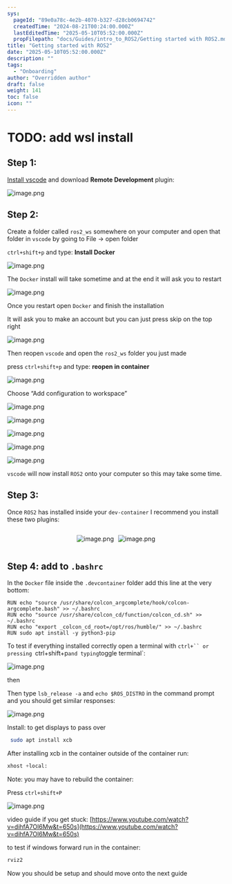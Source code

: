 ```yaml
---
sys:
  pageId: "89e0a78c-4e2b-4070-b327-d28cb0694742"
  createdTime: "2024-08-21T00:24:00.000Z"
  lastEditedTime: "2025-05-10T05:52:00.000Z"
  propFilepath: "docs/Guides/intro_to_ROS2/Getting started with ROS2.md"
title: "Getting started with ROS2"
date: "2025-05-10T05:52:00.000Z"
description: ""
tags:
  - "Onboarding"
author: "Overridden author"
draft: false
weight: 141
toc: false
icon: ""
---
```


# TODO: add wsl install

## Step 1:

[Install vscode](https://code.visualstudio.com/download) and download **Remote Development** plugin:

![image.png](https://prod-files-secure.s3.us-west-2.amazonaws.com/d518164a-d88e-44d1-a4ee-3adb3bd8bce0/efb52993-1881-4a40-b95e-6f020334f022/image.png?X-Amz-Algorithm=AWS4-HMAC-SHA256&X-Amz-Content-Sha256=UNSIGNED-PAYLOAD&X-Amz-Credential=ASIAZI2LB466TS5DLFGW%2F20250517%2Fus-west-2%2Fs3%2Faws4_request&X-Amz-Date=20250517T200836Z&X-Amz-Expires=3600&X-Amz-Security-Token=IQoJb3JpZ2luX2VjEKz%2F%2F%2F%2F%2F%2F%2F%2F%2F%2FwEaCXVzLXdlc3QtMiJGMEQCIAxzizXVu24HfX1qNcsIBXWteIB6%2BbeYmguHnkiGu%2FtHAiBFSS4SuOnO2Y7e3JqIaU2cItnQbOHSsodOK7bkD5bCpyr%2FAwhlEAAaDDYzNzQyMzE4MzgwNSIMTUOLGQMZ%2BKTKQUzYKtwDnHw8Adsb6D8OLKxUPARoLgV8tMFAc5p%2BitZhGXsttWsH6RNObV7hBMe9ztRERHqvJU92PbPMA4vTCEIXsjhjFfBWKl2So4z7KsExuP0tF98yUa8QqZFHrfQjPDjvF2UZkqhGZvE2ooIfVwxWq4CgitnHM0NoI%2F4G3McIZYAigyrzJ59rmxTCF%2F%2FP7Y1X0a9foNRwmR7tR3ViJRPmCjc%2FMJpBfMBL%2FmqOOhOyS0UZ%2FT0497Kz7Fj%2FT7uij1iBRdgfFKPPBZlYJF3jX5lLC%2FvuDgfAwLYZxvY1z128Odk41Dz2IYAxRvy5tKUD8YR7P6bY29ZCFnWfyz%2BWGwExOzBqlO%2BqDUflqa0ScPSB3p5a7df%2FJhKT35CLQMNgVO10DOUPJYSc94VZ2jA%2BMvLNSnOgXou76QXEu5uVuff9Zt%2BQLjQJL7ItMQSU8vCs4omYsIJCg03r4W31bDxEWjlcGGQdFbimECfTl4%2FxV6zBWHrnqXNmAT40ZqkD87F5o3UOdnq1MkjyTce63a%2B1ONASe1a6NNlQQNCVCT3%2BHqYOuG5DffhrxpgdpEfvO4e3OonnM1UcSKCfcDCGyK2PnUk%2BtmPjCCj8l1DgWGeZrZjRMZqheCcayTXLl1Hb8%2B3fztgwkcyjwQY6pgH10nGvBPlqmt0FjCVZcNqp8eyjRyKMNst88XV2b6RsAVIlS3coVAJcGmsW0MyuHZZ%2B1H4I5DxxRWFrN19z6G8CYl%2FKGl%2FdY%2B%2FE56o1rvH1OxNISwpTjIaxPK0fZOnFgT1MtnE%2BXFoef3YG8yPkqB7dNpIxjByUt4pQkoYa6yn5TknWqgR8wAcp4K76ViSpidDjIePRKVMIosmSCCrQn5JleDLbXbYe&X-Amz-Signature=e156ac6b5ba09ed8ff689ac9c906b7f839541138e3d77ce32efa4f2098ead97c&X-Amz-SignedHeaders=host&x-id=GetObject)

## Step 2:

Create a folder called `ros2_ws` somewhere on your computer and open that folder in `vscode` by going to File → open folder 

`ctrl+shift+p` and type: **Install Docker**

![image.png](https://prod-files-secure.s3.us-west-2.amazonaws.com/d518164a-d88e-44d1-a4ee-3adb3bd8bce0/2269dc0e-1cd5-47ff-bceb-c04ad9b2eab0/image.png?X-Amz-Algorithm=AWS4-HMAC-SHA256&X-Amz-Content-Sha256=UNSIGNED-PAYLOAD&X-Amz-Credential=ASIAZI2LB466TS5DLFGW%2F20250517%2Fus-west-2%2Fs3%2Faws4_request&X-Amz-Date=20250517T200836Z&X-Amz-Expires=3600&X-Amz-Security-Token=IQoJb3JpZ2luX2VjEKz%2F%2F%2F%2F%2F%2F%2F%2F%2F%2FwEaCXVzLXdlc3QtMiJGMEQCIAxzizXVu24HfX1qNcsIBXWteIB6%2BbeYmguHnkiGu%2FtHAiBFSS4SuOnO2Y7e3JqIaU2cItnQbOHSsodOK7bkD5bCpyr%2FAwhlEAAaDDYzNzQyMzE4MzgwNSIMTUOLGQMZ%2BKTKQUzYKtwDnHw8Adsb6D8OLKxUPARoLgV8tMFAc5p%2BitZhGXsttWsH6RNObV7hBMe9ztRERHqvJU92PbPMA4vTCEIXsjhjFfBWKl2So4z7KsExuP0tF98yUa8QqZFHrfQjPDjvF2UZkqhGZvE2ooIfVwxWq4CgitnHM0NoI%2F4G3McIZYAigyrzJ59rmxTCF%2F%2FP7Y1X0a9foNRwmR7tR3ViJRPmCjc%2FMJpBfMBL%2FmqOOhOyS0UZ%2FT0497Kz7Fj%2FT7uij1iBRdgfFKPPBZlYJF3jX5lLC%2FvuDgfAwLYZxvY1z128Odk41Dz2IYAxRvy5tKUD8YR7P6bY29ZCFnWfyz%2BWGwExOzBqlO%2BqDUflqa0ScPSB3p5a7df%2FJhKT35CLQMNgVO10DOUPJYSc94VZ2jA%2BMvLNSnOgXou76QXEu5uVuff9Zt%2BQLjQJL7ItMQSU8vCs4omYsIJCg03r4W31bDxEWjlcGGQdFbimECfTl4%2FxV6zBWHrnqXNmAT40ZqkD87F5o3UOdnq1MkjyTce63a%2B1ONASe1a6NNlQQNCVCT3%2BHqYOuG5DffhrxpgdpEfvO4e3OonnM1UcSKCfcDCGyK2PnUk%2BtmPjCCj8l1DgWGeZrZjRMZqheCcayTXLl1Hb8%2B3fztgwkcyjwQY6pgH10nGvBPlqmt0FjCVZcNqp8eyjRyKMNst88XV2b6RsAVIlS3coVAJcGmsW0MyuHZZ%2B1H4I5DxxRWFrN19z6G8CYl%2FKGl%2FdY%2B%2FE56o1rvH1OxNISwpTjIaxPK0fZOnFgT1MtnE%2BXFoef3YG8yPkqB7dNpIxjByUt4pQkoYa6yn5TknWqgR8wAcp4K76ViSpidDjIePRKVMIosmSCCrQn5JleDLbXbYe&X-Amz-Signature=3f7bd6d97efc5356aabf603fda26e92fe7ed1e25a7ead270a8d106f104b7d5fd&X-Amz-SignedHeaders=host&x-id=GetObject)

The `Docker` install will take sometime and at the end it will ask you to restart

![image.png](https://prod-files-secure.s3.us-west-2.amazonaws.com/d518164a-d88e-44d1-a4ee-3adb3bd8bce0/ed233f78-be33-4b1f-b89c-9c346c0e961e/image.png?X-Amz-Algorithm=AWS4-HMAC-SHA256&X-Amz-Content-Sha256=UNSIGNED-PAYLOAD&X-Amz-Credential=ASIAZI2LB466TS5DLFGW%2F20250517%2Fus-west-2%2Fs3%2Faws4_request&X-Amz-Date=20250517T200836Z&X-Amz-Expires=3600&X-Amz-Security-Token=IQoJb3JpZ2luX2VjEKz%2F%2F%2F%2F%2F%2F%2F%2F%2F%2FwEaCXVzLXdlc3QtMiJGMEQCIAxzizXVu24HfX1qNcsIBXWteIB6%2BbeYmguHnkiGu%2FtHAiBFSS4SuOnO2Y7e3JqIaU2cItnQbOHSsodOK7bkD5bCpyr%2FAwhlEAAaDDYzNzQyMzE4MzgwNSIMTUOLGQMZ%2BKTKQUzYKtwDnHw8Adsb6D8OLKxUPARoLgV8tMFAc5p%2BitZhGXsttWsH6RNObV7hBMe9ztRERHqvJU92PbPMA4vTCEIXsjhjFfBWKl2So4z7KsExuP0tF98yUa8QqZFHrfQjPDjvF2UZkqhGZvE2ooIfVwxWq4CgitnHM0NoI%2F4G3McIZYAigyrzJ59rmxTCF%2F%2FP7Y1X0a9foNRwmR7tR3ViJRPmCjc%2FMJpBfMBL%2FmqOOhOyS0UZ%2FT0497Kz7Fj%2FT7uij1iBRdgfFKPPBZlYJF3jX5lLC%2FvuDgfAwLYZxvY1z128Odk41Dz2IYAxRvy5tKUD8YR7P6bY29ZCFnWfyz%2BWGwExOzBqlO%2BqDUflqa0ScPSB3p5a7df%2FJhKT35CLQMNgVO10DOUPJYSc94VZ2jA%2BMvLNSnOgXou76QXEu5uVuff9Zt%2BQLjQJL7ItMQSU8vCs4omYsIJCg03r4W31bDxEWjlcGGQdFbimECfTl4%2FxV6zBWHrnqXNmAT40ZqkD87F5o3UOdnq1MkjyTce63a%2B1ONASe1a6NNlQQNCVCT3%2BHqYOuG5DffhrxpgdpEfvO4e3OonnM1UcSKCfcDCGyK2PnUk%2BtmPjCCj8l1DgWGeZrZjRMZqheCcayTXLl1Hb8%2B3fztgwkcyjwQY6pgH10nGvBPlqmt0FjCVZcNqp8eyjRyKMNst88XV2b6RsAVIlS3coVAJcGmsW0MyuHZZ%2B1H4I5DxxRWFrN19z6G8CYl%2FKGl%2FdY%2B%2FE56o1rvH1OxNISwpTjIaxPK0fZOnFgT1MtnE%2BXFoef3YG8yPkqB7dNpIxjByUt4pQkoYa6yn5TknWqgR8wAcp4K76ViSpidDjIePRKVMIosmSCCrQn5JleDLbXbYe&X-Amz-Signature=b71f37d648196cf9b8b1324adbc8e9680c7c1538178f44d33bb0d859634a18f1&X-Amz-SignedHeaders=host&x-id=GetObject)

Once you restart open `Docker` and finish the installation

It will ask you to make an account but you can just press skip on the top right

![image.png](https://prod-files-secure.s3.us-west-2.amazonaws.com/d518164a-d88e-44d1-a4ee-3adb3bd8bce0/21010ad9-1659-4fd9-9f59-9932a09b2a3d/image.png?X-Amz-Algorithm=AWS4-HMAC-SHA256&X-Amz-Content-Sha256=UNSIGNED-PAYLOAD&X-Amz-Credential=ASIAZI2LB466TS5DLFGW%2F20250517%2Fus-west-2%2Fs3%2Faws4_request&X-Amz-Date=20250517T200836Z&X-Amz-Expires=3600&X-Amz-Security-Token=IQoJb3JpZ2luX2VjEKz%2F%2F%2F%2F%2F%2F%2F%2F%2F%2FwEaCXVzLXdlc3QtMiJGMEQCIAxzizXVu24HfX1qNcsIBXWteIB6%2BbeYmguHnkiGu%2FtHAiBFSS4SuOnO2Y7e3JqIaU2cItnQbOHSsodOK7bkD5bCpyr%2FAwhlEAAaDDYzNzQyMzE4MzgwNSIMTUOLGQMZ%2BKTKQUzYKtwDnHw8Adsb6D8OLKxUPARoLgV8tMFAc5p%2BitZhGXsttWsH6RNObV7hBMe9ztRERHqvJU92PbPMA4vTCEIXsjhjFfBWKl2So4z7KsExuP0tF98yUa8QqZFHrfQjPDjvF2UZkqhGZvE2ooIfVwxWq4CgitnHM0NoI%2F4G3McIZYAigyrzJ59rmxTCF%2F%2FP7Y1X0a9foNRwmR7tR3ViJRPmCjc%2FMJpBfMBL%2FmqOOhOyS0UZ%2FT0497Kz7Fj%2FT7uij1iBRdgfFKPPBZlYJF3jX5lLC%2FvuDgfAwLYZxvY1z128Odk41Dz2IYAxRvy5tKUD8YR7P6bY29ZCFnWfyz%2BWGwExOzBqlO%2BqDUflqa0ScPSB3p5a7df%2FJhKT35CLQMNgVO10DOUPJYSc94VZ2jA%2BMvLNSnOgXou76QXEu5uVuff9Zt%2BQLjQJL7ItMQSU8vCs4omYsIJCg03r4W31bDxEWjlcGGQdFbimECfTl4%2FxV6zBWHrnqXNmAT40ZqkD87F5o3UOdnq1MkjyTce63a%2B1ONASe1a6NNlQQNCVCT3%2BHqYOuG5DffhrxpgdpEfvO4e3OonnM1UcSKCfcDCGyK2PnUk%2BtmPjCCj8l1DgWGeZrZjRMZqheCcayTXLl1Hb8%2B3fztgwkcyjwQY6pgH10nGvBPlqmt0FjCVZcNqp8eyjRyKMNst88XV2b6RsAVIlS3coVAJcGmsW0MyuHZZ%2B1H4I5DxxRWFrN19z6G8CYl%2FKGl%2FdY%2B%2FE56o1rvH1OxNISwpTjIaxPK0fZOnFgT1MtnE%2BXFoef3YG8yPkqB7dNpIxjByUt4pQkoYa6yn5TknWqgR8wAcp4K76ViSpidDjIePRKVMIosmSCCrQn5JleDLbXbYe&X-Amz-Signature=85c9092691b16ed86ee756565c2a86548fccc8de12ad4eae9324cd7f05b486d5&X-Amz-SignedHeaders=host&x-id=GetObject)

Then reopen `vscode` and open the `ros2_ws` folder you just made

press `ctrl+shift+p` and type: **reopen in container**

![image.png](https://prod-files-secure.s3.us-west-2.amazonaws.com/d518164a-d88e-44d1-a4ee-3adb3bd8bce0/4e93b8c2-41ad-488c-8095-c74205196118/image.png?X-Amz-Algorithm=AWS4-HMAC-SHA256&X-Amz-Content-Sha256=UNSIGNED-PAYLOAD&X-Amz-Credential=ASIAZI2LB466TS5DLFGW%2F20250517%2Fus-west-2%2Fs3%2Faws4_request&X-Amz-Date=20250517T200836Z&X-Amz-Expires=3600&X-Amz-Security-Token=IQoJb3JpZ2luX2VjEKz%2F%2F%2F%2F%2F%2F%2F%2F%2F%2FwEaCXVzLXdlc3QtMiJGMEQCIAxzizXVu24HfX1qNcsIBXWteIB6%2BbeYmguHnkiGu%2FtHAiBFSS4SuOnO2Y7e3JqIaU2cItnQbOHSsodOK7bkD5bCpyr%2FAwhlEAAaDDYzNzQyMzE4MzgwNSIMTUOLGQMZ%2BKTKQUzYKtwDnHw8Adsb6D8OLKxUPARoLgV8tMFAc5p%2BitZhGXsttWsH6RNObV7hBMe9ztRERHqvJU92PbPMA4vTCEIXsjhjFfBWKl2So4z7KsExuP0tF98yUa8QqZFHrfQjPDjvF2UZkqhGZvE2ooIfVwxWq4CgitnHM0NoI%2F4G3McIZYAigyrzJ59rmxTCF%2F%2FP7Y1X0a9foNRwmR7tR3ViJRPmCjc%2FMJpBfMBL%2FmqOOhOyS0UZ%2FT0497Kz7Fj%2FT7uij1iBRdgfFKPPBZlYJF3jX5lLC%2FvuDgfAwLYZxvY1z128Odk41Dz2IYAxRvy5tKUD8YR7P6bY29ZCFnWfyz%2BWGwExOzBqlO%2BqDUflqa0ScPSB3p5a7df%2FJhKT35CLQMNgVO10DOUPJYSc94VZ2jA%2BMvLNSnOgXou76QXEu5uVuff9Zt%2BQLjQJL7ItMQSU8vCs4omYsIJCg03r4W31bDxEWjlcGGQdFbimECfTl4%2FxV6zBWHrnqXNmAT40ZqkD87F5o3UOdnq1MkjyTce63a%2B1ONASe1a6NNlQQNCVCT3%2BHqYOuG5DffhrxpgdpEfvO4e3OonnM1UcSKCfcDCGyK2PnUk%2BtmPjCCj8l1DgWGeZrZjRMZqheCcayTXLl1Hb8%2B3fztgwkcyjwQY6pgH10nGvBPlqmt0FjCVZcNqp8eyjRyKMNst88XV2b6RsAVIlS3coVAJcGmsW0MyuHZZ%2B1H4I5DxxRWFrN19z6G8CYl%2FKGl%2FdY%2B%2FE56o1rvH1OxNISwpTjIaxPK0fZOnFgT1MtnE%2BXFoef3YG8yPkqB7dNpIxjByUt4pQkoYa6yn5TknWqgR8wAcp4K76ViSpidDjIePRKVMIosmSCCrQn5JleDLbXbYe&X-Amz-Signature=38d38e352f456c55e00cc5b34a8ac0d22bade94f0fd1048571f56bce5910f3ca&X-Amz-SignedHeaders=host&x-id=GetObject)

Choose “Add configuration to workspace”

![image.png](https://prod-files-secure.s3.us-west-2.amazonaws.com/d518164a-d88e-44d1-a4ee-3adb3bd8bce0/9560b282-5060-4989-ba37-97e7b2c22476/image.png?X-Amz-Algorithm=AWS4-HMAC-SHA256&X-Amz-Content-Sha256=UNSIGNED-PAYLOAD&X-Amz-Credential=ASIAZI2LB466TS5DLFGW%2F20250517%2Fus-west-2%2Fs3%2Faws4_request&X-Amz-Date=20250517T200836Z&X-Amz-Expires=3600&X-Amz-Security-Token=IQoJb3JpZ2luX2VjEKz%2F%2F%2F%2F%2F%2F%2F%2F%2F%2FwEaCXVzLXdlc3QtMiJGMEQCIAxzizXVu24HfX1qNcsIBXWteIB6%2BbeYmguHnkiGu%2FtHAiBFSS4SuOnO2Y7e3JqIaU2cItnQbOHSsodOK7bkD5bCpyr%2FAwhlEAAaDDYzNzQyMzE4MzgwNSIMTUOLGQMZ%2BKTKQUzYKtwDnHw8Adsb6D8OLKxUPARoLgV8tMFAc5p%2BitZhGXsttWsH6RNObV7hBMe9ztRERHqvJU92PbPMA4vTCEIXsjhjFfBWKl2So4z7KsExuP0tF98yUa8QqZFHrfQjPDjvF2UZkqhGZvE2ooIfVwxWq4CgitnHM0NoI%2F4G3McIZYAigyrzJ59rmxTCF%2F%2FP7Y1X0a9foNRwmR7tR3ViJRPmCjc%2FMJpBfMBL%2FmqOOhOyS0UZ%2FT0497Kz7Fj%2FT7uij1iBRdgfFKPPBZlYJF3jX5lLC%2FvuDgfAwLYZxvY1z128Odk41Dz2IYAxRvy5tKUD8YR7P6bY29ZCFnWfyz%2BWGwExOzBqlO%2BqDUflqa0ScPSB3p5a7df%2FJhKT35CLQMNgVO10DOUPJYSc94VZ2jA%2BMvLNSnOgXou76QXEu5uVuff9Zt%2BQLjQJL7ItMQSU8vCs4omYsIJCg03r4W31bDxEWjlcGGQdFbimECfTl4%2FxV6zBWHrnqXNmAT40ZqkD87F5o3UOdnq1MkjyTce63a%2B1ONASe1a6NNlQQNCVCT3%2BHqYOuG5DffhrxpgdpEfvO4e3OonnM1UcSKCfcDCGyK2PnUk%2BtmPjCCj8l1DgWGeZrZjRMZqheCcayTXLl1Hb8%2B3fztgwkcyjwQY6pgH10nGvBPlqmt0FjCVZcNqp8eyjRyKMNst88XV2b6RsAVIlS3coVAJcGmsW0MyuHZZ%2B1H4I5DxxRWFrN19z6G8CYl%2FKGl%2FdY%2B%2FE56o1rvH1OxNISwpTjIaxPK0fZOnFgT1MtnE%2BXFoef3YG8yPkqB7dNpIxjByUt4pQkoYa6yn5TknWqgR8wAcp4K76ViSpidDjIePRKVMIosmSCCrQn5JleDLbXbYe&X-Amz-Signature=095cf42442f21d93db869bb4d7e440ae0edf636faef4ae521f8db2d6a374afc0&X-Amz-SignedHeaders=host&x-id=GetObject)

![image.png](https://prod-files-secure.s3.us-west-2.amazonaws.com/d518164a-d88e-44d1-a4ee-3adb3bd8bce0/2ee63f81-886b-48e8-a553-dc6e5eac99e4/image.png?X-Amz-Algorithm=AWS4-HMAC-SHA256&X-Amz-Content-Sha256=UNSIGNED-PAYLOAD&X-Amz-Credential=ASIAZI2LB466TS5DLFGW%2F20250517%2Fus-west-2%2Fs3%2Faws4_request&X-Amz-Date=20250517T200836Z&X-Amz-Expires=3600&X-Amz-Security-Token=IQoJb3JpZ2luX2VjEKz%2F%2F%2F%2F%2F%2F%2F%2F%2F%2FwEaCXVzLXdlc3QtMiJGMEQCIAxzizXVu24HfX1qNcsIBXWteIB6%2BbeYmguHnkiGu%2FtHAiBFSS4SuOnO2Y7e3JqIaU2cItnQbOHSsodOK7bkD5bCpyr%2FAwhlEAAaDDYzNzQyMzE4MzgwNSIMTUOLGQMZ%2BKTKQUzYKtwDnHw8Adsb6D8OLKxUPARoLgV8tMFAc5p%2BitZhGXsttWsH6RNObV7hBMe9ztRERHqvJU92PbPMA4vTCEIXsjhjFfBWKl2So4z7KsExuP0tF98yUa8QqZFHrfQjPDjvF2UZkqhGZvE2ooIfVwxWq4CgitnHM0NoI%2F4G3McIZYAigyrzJ59rmxTCF%2F%2FP7Y1X0a9foNRwmR7tR3ViJRPmCjc%2FMJpBfMBL%2FmqOOhOyS0UZ%2FT0497Kz7Fj%2FT7uij1iBRdgfFKPPBZlYJF3jX5lLC%2FvuDgfAwLYZxvY1z128Odk41Dz2IYAxRvy5tKUD8YR7P6bY29ZCFnWfyz%2BWGwExOzBqlO%2BqDUflqa0ScPSB3p5a7df%2FJhKT35CLQMNgVO10DOUPJYSc94VZ2jA%2BMvLNSnOgXou76QXEu5uVuff9Zt%2BQLjQJL7ItMQSU8vCs4omYsIJCg03r4W31bDxEWjlcGGQdFbimECfTl4%2FxV6zBWHrnqXNmAT40ZqkD87F5o3UOdnq1MkjyTce63a%2B1ONASe1a6NNlQQNCVCT3%2BHqYOuG5DffhrxpgdpEfvO4e3OonnM1UcSKCfcDCGyK2PnUk%2BtmPjCCj8l1DgWGeZrZjRMZqheCcayTXLl1Hb8%2B3fztgwkcyjwQY6pgH10nGvBPlqmt0FjCVZcNqp8eyjRyKMNst88XV2b6RsAVIlS3coVAJcGmsW0MyuHZZ%2B1H4I5DxxRWFrN19z6G8CYl%2FKGl%2FdY%2B%2FE56o1rvH1OxNISwpTjIaxPK0fZOnFgT1MtnE%2BXFoef3YG8yPkqB7dNpIxjByUt4pQkoYa6yn5TknWqgR8wAcp4K76ViSpidDjIePRKVMIosmSCCrQn5JleDLbXbYe&X-Amz-Signature=d4f0e4646d07a17c81cf0865c7ea8e07443505e9d12d274d9240fb2eed6e0ef3&X-Amz-SignedHeaders=host&x-id=GetObject)

![image.png](https://prod-files-secure.s3.us-west-2.amazonaws.com/d518164a-d88e-44d1-a4ee-3adb3bd8bce0/ae1580b2-b048-407e-aed9-b584224a7a04/image.png?X-Amz-Algorithm=AWS4-HMAC-SHA256&X-Amz-Content-Sha256=UNSIGNED-PAYLOAD&X-Amz-Credential=ASIAZI2LB466TS5DLFGW%2F20250517%2Fus-west-2%2Fs3%2Faws4_request&X-Amz-Date=20250517T200836Z&X-Amz-Expires=3600&X-Amz-Security-Token=IQoJb3JpZ2luX2VjEKz%2F%2F%2F%2F%2F%2F%2F%2F%2F%2FwEaCXVzLXdlc3QtMiJGMEQCIAxzizXVu24HfX1qNcsIBXWteIB6%2BbeYmguHnkiGu%2FtHAiBFSS4SuOnO2Y7e3JqIaU2cItnQbOHSsodOK7bkD5bCpyr%2FAwhlEAAaDDYzNzQyMzE4MzgwNSIMTUOLGQMZ%2BKTKQUzYKtwDnHw8Adsb6D8OLKxUPARoLgV8tMFAc5p%2BitZhGXsttWsH6RNObV7hBMe9ztRERHqvJU92PbPMA4vTCEIXsjhjFfBWKl2So4z7KsExuP0tF98yUa8QqZFHrfQjPDjvF2UZkqhGZvE2ooIfVwxWq4CgitnHM0NoI%2F4G3McIZYAigyrzJ59rmxTCF%2F%2FP7Y1X0a9foNRwmR7tR3ViJRPmCjc%2FMJpBfMBL%2FmqOOhOyS0UZ%2FT0497Kz7Fj%2FT7uij1iBRdgfFKPPBZlYJF3jX5lLC%2FvuDgfAwLYZxvY1z128Odk41Dz2IYAxRvy5tKUD8YR7P6bY29ZCFnWfyz%2BWGwExOzBqlO%2BqDUflqa0ScPSB3p5a7df%2FJhKT35CLQMNgVO10DOUPJYSc94VZ2jA%2BMvLNSnOgXou76QXEu5uVuff9Zt%2BQLjQJL7ItMQSU8vCs4omYsIJCg03r4W31bDxEWjlcGGQdFbimECfTl4%2FxV6zBWHrnqXNmAT40ZqkD87F5o3UOdnq1MkjyTce63a%2B1ONASe1a6NNlQQNCVCT3%2BHqYOuG5DffhrxpgdpEfvO4e3OonnM1UcSKCfcDCGyK2PnUk%2BtmPjCCj8l1DgWGeZrZjRMZqheCcayTXLl1Hb8%2B3fztgwkcyjwQY6pgH10nGvBPlqmt0FjCVZcNqp8eyjRyKMNst88XV2b6RsAVIlS3coVAJcGmsW0MyuHZZ%2B1H4I5DxxRWFrN19z6G8CYl%2FKGl%2FdY%2B%2FE56o1rvH1OxNISwpTjIaxPK0fZOnFgT1MtnE%2BXFoef3YG8yPkqB7dNpIxjByUt4pQkoYa6yn5TknWqgR8wAcp4K76ViSpidDjIePRKVMIosmSCCrQn5JleDLbXbYe&X-Amz-Signature=04e227518aa4fb414007947868ed45c06fffa2c46bb449b77ce69b489f7a8f4d&X-Amz-SignedHeaders=host&x-id=GetObject)

![image.png](https://prod-files-secure.s3.us-west-2.amazonaws.com/d518164a-d88e-44d1-a4ee-3adb3bd8bce0/53255b28-f75e-430f-b9e3-c0ac8577e42b/image.png?X-Amz-Algorithm=AWS4-HMAC-SHA256&X-Amz-Content-Sha256=UNSIGNED-PAYLOAD&X-Amz-Credential=ASIAZI2LB466TS5DLFGW%2F20250517%2Fus-west-2%2Fs3%2Faws4_request&X-Amz-Date=20250517T200836Z&X-Amz-Expires=3600&X-Amz-Security-Token=IQoJb3JpZ2luX2VjEKz%2F%2F%2F%2F%2F%2F%2F%2F%2F%2FwEaCXVzLXdlc3QtMiJGMEQCIAxzizXVu24HfX1qNcsIBXWteIB6%2BbeYmguHnkiGu%2FtHAiBFSS4SuOnO2Y7e3JqIaU2cItnQbOHSsodOK7bkD5bCpyr%2FAwhlEAAaDDYzNzQyMzE4MzgwNSIMTUOLGQMZ%2BKTKQUzYKtwDnHw8Adsb6D8OLKxUPARoLgV8tMFAc5p%2BitZhGXsttWsH6RNObV7hBMe9ztRERHqvJU92PbPMA4vTCEIXsjhjFfBWKl2So4z7KsExuP0tF98yUa8QqZFHrfQjPDjvF2UZkqhGZvE2ooIfVwxWq4CgitnHM0NoI%2F4G3McIZYAigyrzJ59rmxTCF%2F%2FP7Y1X0a9foNRwmR7tR3ViJRPmCjc%2FMJpBfMBL%2FmqOOhOyS0UZ%2FT0497Kz7Fj%2FT7uij1iBRdgfFKPPBZlYJF3jX5lLC%2FvuDgfAwLYZxvY1z128Odk41Dz2IYAxRvy5tKUD8YR7P6bY29ZCFnWfyz%2BWGwExOzBqlO%2BqDUflqa0ScPSB3p5a7df%2FJhKT35CLQMNgVO10DOUPJYSc94VZ2jA%2BMvLNSnOgXou76QXEu5uVuff9Zt%2BQLjQJL7ItMQSU8vCs4omYsIJCg03r4W31bDxEWjlcGGQdFbimECfTl4%2FxV6zBWHrnqXNmAT40ZqkD87F5o3UOdnq1MkjyTce63a%2B1ONASe1a6NNlQQNCVCT3%2BHqYOuG5DffhrxpgdpEfvO4e3OonnM1UcSKCfcDCGyK2PnUk%2BtmPjCCj8l1DgWGeZrZjRMZqheCcayTXLl1Hb8%2B3fztgwkcyjwQY6pgH10nGvBPlqmt0FjCVZcNqp8eyjRyKMNst88XV2b6RsAVIlS3coVAJcGmsW0MyuHZZ%2B1H4I5DxxRWFrN19z6G8CYl%2FKGl%2FdY%2B%2FE56o1rvH1OxNISwpTjIaxPK0fZOnFgT1MtnE%2BXFoef3YG8yPkqB7dNpIxjByUt4pQkoYa6yn5TknWqgR8wAcp4K76ViSpidDjIePRKVMIosmSCCrQn5JleDLbXbYe&X-Amz-Signature=b04e1863f9bb248e759514b6395876488cebb8e36d7a17c73bf10f2d0335bf1c&X-Amz-SignedHeaders=host&x-id=GetObject)

![image.png](https://prod-files-secure.s3.us-west-2.amazonaws.com/d518164a-d88e-44d1-a4ee-3adb3bd8bce0/7c562767-5af9-4ffb-97d1-327bcdf4ee00/image.png?X-Amz-Algorithm=AWS4-HMAC-SHA256&X-Amz-Content-Sha256=UNSIGNED-PAYLOAD&X-Amz-Credential=ASIAZI2LB466TS5DLFGW%2F20250517%2Fus-west-2%2Fs3%2Faws4_request&X-Amz-Date=20250517T200836Z&X-Amz-Expires=3600&X-Amz-Security-Token=IQoJb3JpZ2luX2VjEKz%2F%2F%2F%2F%2F%2F%2F%2F%2F%2FwEaCXVzLXdlc3QtMiJGMEQCIAxzizXVu24HfX1qNcsIBXWteIB6%2BbeYmguHnkiGu%2FtHAiBFSS4SuOnO2Y7e3JqIaU2cItnQbOHSsodOK7bkD5bCpyr%2FAwhlEAAaDDYzNzQyMzE4MzgwNSIMTUOLGQMZ%2BKTKQUzYKtwDnHw8Adsb6D8OLKxUPARoLgV8tMFAc5p%2BitZhGXsttWsH6RNObV7hBMe9ztRERHqvJU92PbPMA4vTCEIXsjhjFfBWKl2So4z7KsExuP0tF98yUa8QqZFHrfQjPDjvF2UZkqhGZvE2ooIfVwxWq4CgitnHM0NoI%2F4G3McIZYAigyrzJ59rmxTCF%2F%2FP7Y1X0a9foNRwmR7tR3ViJRPmCjc%2FMJpBfMBL%2FmqOOhOyS0UZ%2FT0497Kz7Fj%2FT7uij1iBRdgfFKPPBZlYJF3jX5lLC%2FvuDgfAwLYZxvY1z128Odk41Dz2IYAxRvy5tKUD8YR7P6bY29ZCFnWfyz%2BWGwExOzBqlO%2BqDUflqa0ScPSB3p5a7df%2FJhKT35CLQMNgVO10DOUPJYSc94VZ2jA%2BMvLNSnOgXou76QXEu5uVuff9Zt%2BQLjQJL7ItMQSU8vCs4omYsIJCg03r4W31bDxEWjlcGGQdFbimECfTl4%2FxV6zBWHrnqXNmAT40ZqkD87F5o3UOdnq1MkjyTce63a%2B1ONASe1a6NNlQQNCVCT3%2BHqYOuG5DffhrxpgdpEfvO4e3OonnM1UcSKCfcDCGyK2PnUk%2BtmPjCCj8l1DgWGeZrZjRMZqheCcayTXLl1Hb8%2B3fztgwkcyjwQY6pgH10nGvBPlqmt0FjCVZcNqp8eyjRyKMNst88XV2b6RsAVIlS3coVAJcGmsW0MyuHZZ%2B1H4I5DxxRWFrN19z6G8CYl%2FKGl%2FdY%2B%2FE56o1rvH1OxNISwpTjIaxPK0fZOnFgT1MtnE%2BXFoef3YG8yPkqB7dNpIxjByUt4pQkoYa6yn5TknWqgR8wAcp4K76ViSpidDjIePRKVMIosmSCCrQn5JleDLbXbYe&X-Amz-Signature=d8f41cc893d5b7cf5bc5c91d1e705a66ec5f1eb5d12aaa1c9ab897f5a2953b14&X-Amz-SignedHeaders=host&x-id=GetObject)

`vscode` will now install `ROS2` onto your computer so this may take some time.

## Step 3:

Once `ROS2` has installed inside your `dev-container` I recommend you install these two plugins:

<div style="display: flex;flex-direction: row; column-gap:10px; max-width: 630px;justify-content: center;">
<div>

![image.png](https://prod-files-secure.s3.us-west-2.amazonaws.com/d518164a-d88e-44d1-a4ee-3adb3bd8bce0/3fc3d550-5a54-4ba1-ba6b-faa01cdb7369/image.png?X-Amz-Algorithm=AWS4-HMAC-SHA256&X-Amz-Content-Sha256=UNSIGNED-PAYLOAD&X-Amz-Credential=ASIAZI2LB466VQMBYTTO%2F20250517%2Fus-west-2%2Fs3%2Faws4_request&X-Amz-Date=20250517T200838Z&X-Amz-Expires=3600&X-Amz-Security-Token=IQoJb3JpZ2luX2VjEKz%2F%2F%2F%2F%2F%2F%2F%2F%2F%2FwEaCXVzLXdlc3QtMiJHMEUCIF0rrRLOcw0pv0y2AVTL2ym%2BFfZZdwsSUfWRrMwpTo%2F2AiEA9cUT8ZSH7ZkB5RyEVO3nqNO7wDe6pvekx1jMHlWp%2BSYq%2FwMIZRAAGgw2Mzc0MjMxODM4MDUiDBA8RezM9q3b%2F210TSrcA9nqcxtymiIxSVce0oTBjyTWKjVKIap1XwJmF2JFXi1pIZRtC7IeIkTHcXyqNJqQmv1T23bB9vfe7KQx%2F48VJwkOJKeydlO%2FO%2Fs1XMWad9KobarUcCuaRdHHn4YBZZUF279JtrPU3eOTzCyaTVrcUPR8nhb7rXVoFRvIKihZ009OdnOEcSZJMlVnnJHAzGNlQqxjOppFv%2BghrJkxBKStIchy2DcOov2PLMAVMIRYhmQ4JlW4wOymjDnut9OX2sK000UTWn4mDSURN3Egv%2Fs8%2Ba06%2FqFMWUblXlbr45Qq69NYIrmj5%2FW6b4BJpjk1gtUB5c33ExFG2mEb6M%2B0egd29BSdCcHj3igDs3IfmAsQuwbPUUzY6XBEyDxw9CHX8p14K4%2BmuNRys5EaMZOQMYPZyIvb0lpjpFaZcfrG5aNhOIjSWF4SAnSKPVzUSWlsemfBeTqvAxTagnTKGgu%2FirTjM%2BW2zvO9ojCIlZKST%2BYiQHvNORKT36Jgyz8hMjbMHx7WPNo7NwQQ2KDvMc1PpbnwVEJKPxjXqt10DDJi9XH85bbnvgg74VOFrG16S0TSmIt3gNowKq5rESOm1nGmEFpRagDS8DYhL1zlMfm%2B%2Fv1L%2BYWEqJEVIkOpJ3zISZLBMJHLo8EGOqUBgCOXLIA4c85seZovaauyeSMANJ2I997H8yz54ncAwGtUqI%2Bwft6Rjgpuy4xz%2Bnw4ausKZ2mKpsD6hQmXiLG9ExnYjj%2BjVitrgpkfUEFXKeiDMxhH3OdKtJCpE5DO4oXU6Yi2%2BITMUtkist3MlNgAj%2BZ1dlj14kF%2F6O6NFsX9hFQmUM%2BBXziK1icxLAi2As732KUZrkc2psLLXX04EmXPD%2FoaIwv%2B&X-Amz-Signature=ed16d73e4451bd34d2aab5a464cf234916c18b091cab05fdb1a0b0dea16d94ad&X-Amz-SignedHeaders=host&x-id=GetObject)

</div>
<div>

![image.png](https://prod-files-secure.s3.us-west-2.amazonaws.com/d518164a-d88e-44d1-a4ee-3adb3bd8bce0/d994cc66-13c2-4093-a5a3-f84cf4601a82/image.png?X-Amz-Algorithm=AWS4-HMAC-SHA256&X-Amz-Content-Sha256=UNSIGNED-PAYLOAD&X-Amz-Credential=ASIAZI2LB466XVCX3C3U%2F20250517%2Fus-west-2%2Fs3%2Faws4_request&X-Amz-Date=20250517T200839Z&X-Amz-Expires=3600&X-Amz-Security-Token=IQoJb3JpZ2luX2VjEKz%2F%2F%2F%2F%2F%2F%2F%2F%2F%2FwEaCXVzLXdlc3QtMiJGMEQCIHo1lMLV%2FweHoLHNB5XVcKjtV%2FT80kfwfspkvqftV3ibAiAoMZlUvCif2tKTSQnWbFJLYvH9YD8Q8mcfqv471FDhGyr%2FAwhlEAAaDDYzNzQyMzE4MzgwNSIMg%2FArdFHNCAfiPqvYKtwDvzPnqXZI9cny61oxYE6%2Bi5wiQGLxSfjn3ZIrW6zuYYG5gSNIhwXDzSqQqQbOl2vqTedhqgLHYHrwG1oxAPRND6sMBCSlO8egbCRvjsdrXytovFsnAm3yy75ukoWLS9WEA86%2Fw5hMLqIOGaRnU4Zhsw501OwieW4RcSq2rUi9xBSrqKHWb%2FmrW%2BZMgvWN4%2F1a9bBqxqM2anQNTSq0joM1B8Hb2sqaHhkwr%2Fr7vcIVqnDk7iFXAgTa5xXjIpRCepn4%2BuONTe9GxlZYMqDIml%2BDeorSWUhSI0kA42K6%2BDOOwp0%2FTvO3q1DgizNwKQiREBDcwo7wQyLWRImHUFNgMhAoExyDF3MzhHsf0m7d2De53e2nfNCIAa4R71%2BvMg0vrk9avUhD73IoViw5H0YEi09RPaG9mX%2FySMFpDJMJo7In2IQkrhOtFHz2IWiQ0OA2%2BPbcFwNdeuXMROMtDxT2u5IINr5We56DDdZ%2BCMD%2BI9FSQDJklPWT6CKCbnyAcRV6t8r7BUjNfuc6c5srlICCuS7yqgSm6YpS%2BQ4I8gNRZWRLmDUvwaJT6JFQd7Zthhn1R5WHKphAb5kJzP2IOzMLNhDxxfkytj0LA644mZgTYU6RBElK1PrH4%2F1Y%2FUeeVZww48ujwQY6pgHArPRlxv9vGHouSqPPX3Qs91F%2Fymf%2F50B1Anw2KoxnXrZ8aUibrDwp9VT1Qf0AbUIlJb7JJ5%2FtGVItuJXmRvJiCz0rxejWzpV8z22BTFbn1WUha3nU1OyO8zax5O2yX7DdklliTe1F3CAqdNWVQKH462xcug%2BtxF9w8ijjqHGN2GDAnB%2FJwlhQWDFF%2FUiSHBbv77cIJ5aC61%2FyKydZVVM4uy4h7g3m&X-Amz-Signature=9b87e94df719c8986ffe7ba118616d2f0ed82e242eed2c34f74103109e3696e0&X-Amz-SignedHeaders=host&x-id=GetObject)

</div>
</div>

## Step 4: add to `.bashrc`

In the `Docker` file inside the `.devcontainer` folder add this line at the very bottom: 

```docker
RUN echo "source /usr/share/colcon_argcomplete/hook/colcon-argcomplete.bash" >> ~/.bashrc
RUN echo "source /usr/share/colcon_cd/function/colcon_cd.sh" >> ~/.bashrc
RUN echo "export _colcon_cd_root=/opt/ros/humble/" >> ~/.bashrc
RUN sudo apt install -y python3-pip 
```

To test if everything installed correctly open a terminal with `ctrl+`` or pressing `ctrl+shift+p` and typing `toggle terminal`:

![image.png](https://prod-files-secure.s3.us-west-2.amazonaws.com/d518164a-d88e-44d1-a4ee-3adb3bd8bce0/6a4943d8-b04e-4c02-9a58-775f3384d1a5/image.png?X-Amz-Algorithm=AWS4-HMAC-SHA256&X-Amz-Content-Sha256=UNSIGNED-PAYLOAD&X-Amz-Credential=ASIAZI2LB466TS5DLFGW%2F20250517%2Fus-west-2%2Fs3%2Faws4_request&X-Amz-Date=20250517T200836Z&X-Amz-Expires=3600&X-Amz-Security-Token=IQoJb3JpZ2luX2VjEKz%2F%2F%2F%2F%2F%2F%2F%2F%2F%2FwEaCXVzLXdlc3QtMiJGMEQCIAxzizXVu24HfX1qNcsIBXWteIB6%2BbeYmguHnkiGu%2FtHAiBFSS4SuOnO2Y7e3JqIaU2cItnQbOHSsodOK7bkD5bCpyr%2FAwhlEAAaDDYzNzQyMzE4MzgwNSIMTUOLGQMZ%2BKTKQUzYKtwDnHw8Adsb6D8OLKxUPARoLgV8tMFAc5p%2BitZhGXsttWsH6RNObV7hBMe9ztRERHqvJU92PbPMA4vTCEIXsjhjFfBWKl2So4z7KsExuP0tF98yUa8QqZFHrfQjPDjvF2UZkqhGZvE2ooIfVwxWq4CgitnHM0NoI%2F4G3McIZYAigyrzJ59rmxTCF%2F%2FP7Y1X0a9foNRwmR7tR3ViJRPmCjc%2FMJpBfMBL%2FmqOOhOyS0UZ%2FT0497Kz7Fj%2FT7uij1iBRdgfFKPPBZlYJF3jX5lLC%2FvuDgfAwLYZxvY1z128Odk41Dz2IYAxRvy5tKUD8YR7P6bY29ZCFnWfyz%2BWGwExOzBqlO%2BqDUflqa0ScPSB3p5a7df%2FJhKT35CLQMNgVO10DOUPJYSc94VZ2jA%2BMvLNSnOgXou76QXEu5uVuff9Zt%2BQLjQJL7ItMQSU8vCs4omYsIJCg03r4W31bDxEWjlcGGQdFbimECfTl4%2FxV6zBWHrnqXNmAT40ZqkD87F5o3UOdnq1MkjyTce63a%2B1ONASe1a6NNlQQNCVCT3%2BHqYOuG5DffhrxpgdpEfvO4e3OonnM1UcSKCfcDCGyK2PnUk%2BtmPjCCj8l1DgWGeZrZjRMZqheCcayTXLl1Hb8%2B3fztgwkcyjwQY6pgH10nGvBPlqmt0FjCVZcNqp8eyjRyKMNst88XV2b6RsAVIlS3coVAJcGmsW0MyuHZZ%2B1H4I5DxxRWFrN19z6G8CYl%2FKGl%2FdY%2B%2FE56o1rvH1OxNISwpTjIaxPK0fZOnFgT1MtnE%2BXFoef3YG8yPkqB7dNpIxjByUt4pQkoYa6yn5TknWqgR8wAcp4K76ViSpidDjIePRKVMIosmSCCrQn5JleDLbXbYe&X-Amz-Signature=b364dbbbb0b5da1fa667b3f0c95ea208c0343defbb3ab3def27738626eb6046d&X-Amz-SignedHeaders=host&x-id=GetObject)

then 

Then type `lsb_release -a` and `echo $ROS_DISTRO` in the command prompt and you should get similar responses:

![image.png](https://prod-files-secure.s3.us-west-2.amazonaws.com/d518164a-d88e-44d1-a4ee-3adb3bd8bce0/3e635dec-a805-4e85-8b9e-d000e5b71a4e/image.png?X-Amz-Algorithm=AWS4-HMAC-SHA256&X-Amz-Content-Sha256=UNSIGNED-PAYLOAD&X-Amz-Credential=ASIAZI2LB466TS5DLFGW%2F20250517%2Fus-west-2%2Fs3%2Faws4_request&X-Amz-Date=20250517T200836Z&X-Amz-Expires=3600&X-Amz-Security-Token=IQoJb3JpZ2luX2VjEKz%2F%2F%2F%2F%2F%2F%2F%2F%2F%2FwEaCXVzLXdlc3QtMiJGMEQCIAxzizXVu24HfX1qNcsIBXWteIB6%2BbeYmguHnkiGu%2FtHAiBFSS4SuOnO2Y7e3JqIaU2cItnQbOHSsodOK7bkD5bCpyr%2FAwhlEAAaDDYzNzQyMzE4MzgwNSIMTUOLGQMZ%2BKTKQUzYKtwDnHw8Adsb6D8OLKxUPARoLgV8tMFAc5p%2BitZhGXsttWsH6RNObV7hBMe9ztRERHqvJU92PbPMA4vTCEIXsjhjFfBWKl2So4z7KsExuP0tF98yUa8QqZFHrfQjPDjvF2UZkqhGZvE2ooIfVwxWq4CgitnHM0NoI%2F4G3McIZYAigyrzJ59rmxTCF%2F%2FP7Y1X0a9foNRwmR7tR3ViJRPmCjc%2FMJpBfMBL%2FmqOOhOyS0UZ%2FT0497Kz7Fj%2FT7uij1iBRdgfFKPPBZlYJF3jX5lLC%2FvuDgfAwLYZxvY1z128Odk41Dz2IYAxRvy5tKUD8YR7P6bY29ZCFnWfyz%2BWGwExOzBqlO%2BqDUflqa0ScPSB3p5a7df%2FJhKT35CLQMNgVO10DOUPJYSc94VZ2jA%2BMvLNSnOgXou76QXEu5uVuff9Zt%2BQLjQJL7ItMQSU8vCs4omYsIJCg03r4W31bDxEWjlcGGQdFbimECfTl4%2FxV6zBWHrnqXNmAT40ZqkD87F5o3UOdnq1MkjyTce63a%2B1ONASe1a6NNlQQNCVCT3%2BHqYOuG5DffhrxpgdpEfvO4e3OonnM1UcSKCfcDCGyK2PnUk%2BtmPjCCj8l1DgWGeZrZjRMZqheCcayTXLl1Hb8%2B3fztgwkcyjwQY6pgH10nGvBPlqmt0FjCVZcNqp8eyjRyKMNst88XV2b6RsAVIlS3coVAJcGmsW0MyuHZZ%2B1H4I5DxxRWFrN19z6G8CYl%2FKGl%2FdY%2B%2FE56o1rvH1OxNISwpTjIaxPK0fZOnFgT1MtnE%2BXFoef3YG8yPkqB7dNpIxjByUt4pQkoYa6yn5TknWqgR8wAcp4K76ViSpidDjIePRKVMIosmSCCrQn5JleDLbXbYe&X-Amz-Signature=62a6a0f9b86b0a9c08e4d0a4a4bcf5541c30e251e443afb0cb71ab3aa78c3f56&X-Amz-SignedHeaders=host&x-id=GetObject)

Install:  to get displays to pass over

```bash
 sudo apt install xcb
```

After installing xcb in the container outside of the container run:

```python
xhost +local:
```

Note: you may have to rebuild the container:

Press `ctrl+shift+P`

![image.png](https://prod-files-secure.s3.us-west-2.amazonaws.com/d518164a-d88e-44d1-a4ee-3adb3bd8bce0/6c2be660-2618-4c38-9c26-53554f7a0b7b/image.png?X-Amz-Algorithm=AWS4-HMAC-SHA256&X-Amz-Content-Sha256=UNSIGNED-PAYLOAD&X-Amz-Credential=ASIAZI2LB466TS5DLFGW%2F20250517%2Fus-west-2%2Fs3%2Faws4_request&X-Amz-Date=20250517T200836Z&X-Amz-Expires=3600&X-Amz-Security-Token=IQoJb3JpZ2luX2VjEKz%2F%2F%2F%2F%2F%2F%2F%2F%2F%2FwEaCXVzLXdlc3QtMiJGMEQCIAxzizXVu24HfX1qNcsIBXWteIB6%2BbeYmguHnkiGu%2FtHAiBFSS4SuOnO2Y7e3JqIaU2cItnQbOHSsodOK7bkD5bCpyr%2FAwhlEAAaDDYzNzQyMzE4MzgwNSIMTUOLGQMZ%2BKTKQUzYKtwDnHw8Adsb6D8OLKxUPARoLgV8tMFAc5p%2BitZhGXsttWsH6RNObV7hBMe9ztRERHqvJU92PbPMA4vTCEIXsjhjFfBWKl2So4z7KsExuP0tF98yUa8QqZFHrfQjPDjvF2UZkqhGZvE2ooIfVwxWq4CgitnHM0NoI%2F4G3McIZYAigyrzJ59rmxTCF%2F%2FP7Y1X0a9foNRwmR7tR3ViJRPmCjc%2FMJpBfMBL%2FmqOOhOyS0UZ%2FT0497Kz7Fj%2FT7uij1iBRdgfFKPPBZlYJF3jX5lLC%2FvuDgfAwLYZxvY1z128Odk41Dz2IYAxRvy5tKUD8YR7P6bY29ZCFnWfyz%2BWGwExOzBqlO%2BqDUflqa0ScPSB3p5a7df%2FJhKT35CLQMNgVO10DOUPJYSc94VZ2jA%2BMvLNSnOgXou76QXEu5uVuff9Zt%2BQLjQJL7ItMQSU8vCs4omYsIJCg03r4W31bDxEWjlcGGQdFbimECfTl4%2FxV6zBWHrnqXNmAT40ZqkD87F5o3UOdnq1MkjyTce63a%2B1ONASe1a6NNlQQNCVCT3%2BHqYOuG5DffhrxpgdpEfvO4e3OonnM1UcSKCfcDCGyK2PnUk%2BtmPjCCj8l1DgWGeZrZjRMZqheCcayTXLl1Hb8%2B3fztgwkcyjwQY6pgH10nGvBPlqmt0FjCVZcNqp8eyjRyKMNst88XV2b6RsAVIlS3coVAJcGmsW0MyuHZZ%2B1H4I5DxxRWFrN19z6G8CYl%2FKGl%2FdY%2B%2FE56o1rvH1OxNISwpTjIaxPK0fZOnFgT1MtnE%2BXFoef3YG8yPkqB7dNpIxjByUt4pQkoYa6yn5TknWqgR8wAcp4K76ViSpidDjIePRKVMIosmSCCrQn5JleDLbXbYe&X-Amz-Signature=4fd3f6e269e8bad1d646d4911fd3c0e6d2b4deec9f80b2eb5b100b8425821508&X-Amz-SignedHeaders=host&x-id=GetObject)

video guide if you get stuck: [https://www.youtube.com/watch?v=dihfA7Ol6Mw&t=650s](https://www.youtube.com/watch?v=dihfA7Ol6Mw&t=650s)

to test if windows forward run in the container:

```bash
rviz2
```

Now you should be setup and should move onto the next guide 
